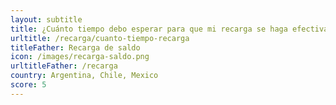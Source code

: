 ```yaml
---
layout: subtitle
title: ¿Cuánto tiempo debo esperar para que mi recarga se haga efectiva?
urltitle: /recarga/cuanto-tiempo-recarga
titleFather: Recarga de saldo
icon: /images/recarga-saldo.png
urltitleFather: /recarga
country: Argentina, Chile, Mexico
score: 5
---
```

